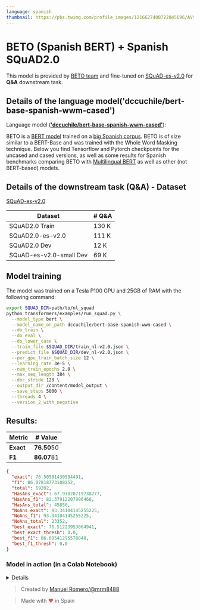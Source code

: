 ```yaml
---
language: spanish
thumbnail: https://pbs.twimg.com/profile_images/1216627400722845696/AVtlzvgl_400x400.jpg
---
```


# BETO (Spanish BERT) + Spanish SQuAD2.0

This model is provided by [BETO team](https://github.com/dccuchile/beto) and fine-tuned on [SQuAD-es-v2.0](https://github.com/ccasimiro88/TranslateAlignRetrieve) for **Q&A** downstream task.

## Details of the language model('dccuchile/bert-base-spanish-wwm-cased')

Language model ([**'dccuchile/bert-base-spanish-wwm-cased'**](https://github.com/dccuchile/beto/blob/master/README.md)):

BETO is a [BERT model](https://github.com/google-research/bert) trained on a [big Spanish corpus](https://github.com/josecannete/spanish-corpora). BETO is of size similar to a BERT-Base and was trained with the Whole Word Masking technique. Below you find Tensorflow and Pytorch checkpoints for the uncased and cased versions, as well as some results for Spanish benchmarks comparing BETO with [Multilingual BERT](https://github.com/google-research/bert/blob/master/multilingual.md) as well as other (not BERT-based) models.

## Details of the downstream task (Q&A) - Dataset
[SQuAD-es-v2.0](https://github.com/ccasimiro88/TranslateAlignRetrieve)

| Dataset                | # Q&A |
| ---------------------- | ----- |
| SQuAD2.0 Train         | 130 K |
| SQuAD2.0-es-v2.0       | 111 K |
| SQuAD2.0 Dev           | 12  K |
| SQuAD-es-v2.0-small Dev| 69  K |

## Model training

The model was trained on a Tesla P100 GPU and 25GB of RAM with the following command:

```bash
export SQUAD_DIR=path/to/nl_squad
python transformers/examples/run_squad.py \
  --model_type bert \
  --model_name_or_path dccuchile/bert-base-spanish-wwm-cased \
  --do_train \
  --do_eval \
  --do_lower_case \
  --train_file $SQUAD_DIR/train_nl-v2.0.json \
  --predict_file $SQUAD_DIR/dev_nl-v2.0.json \
  --per_gpu_train_batch_size 12 \
  --learning_rate 3e-5 \
  --num_train_epochs 2.0 \
  --max_seq_length 384 \
  --doc_stride 128 \
  --output_dir /content/model_output \
  --save_steps 5000 \
  --threads 4 \
  --version_2_with_negative 
```

## Results:


  | Metric               | # Value |
| ---------------------- | ----- |
| **Exact**              | **76.50**50 |
| **F1**                 | **86.07**81 |

```json
{
  "exact": 76.50501430594491,
  "f1": 86.07818773108252,
  "total": 69202,
  "HasAns_exact": 67.93020719738277,
  "HasAns_f1": 82.37912207996466,
  "HasAns_total": 45850,
  "NoAns_exact": 93.34104145255225,
  "NoAns_f1": 93.34104145255225,
  "NoAns_total": 23352,
  "best_exact": 76.51223953064941,
  "best_exact_thresh": 0.0,
  "best_f1": 86.08541295578848,
  "best_f1_thresh": 0.0
}
```

### Model in action (in a Colab Notebook)
<details>

1.  Set the context and ask some questions:

![Set context and questions](https://media.giphy.com/media/mCIaBpfN0LQcuzkA2F/giphy.gif)

2.  Run predictions:

![Run the model](https://media.giphy.com/media/WT453aptcbCP7hxWTZ/giphy.gif)
</details>

> Created by [Manuel Romero/@mrm8488](https://twitter.com/mrm8488)

> Made with <span style="color: #e25555;">&hearts;</span> in Spain
